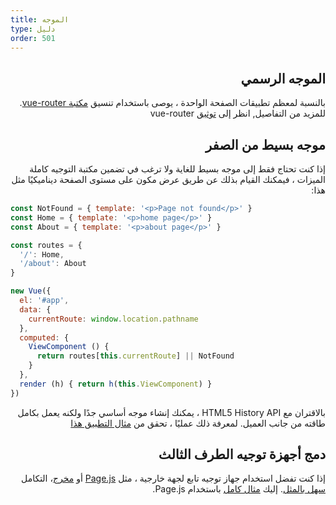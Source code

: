 ```yaml
---
title: الموجه
type: دليل
order: 501
---
```


<h2 dir="rtl">الموجه الرسمي</h2>

<p dir="rtl">
  بالنسبة لمعظم تطبيقات الصفحة الواحدة ، يوصى باستخدام تنسيق <a href="https://github.com/vuejs/vue-router">مكتبة vue-router</a>. للمزيد من التفاصيل, انظر إلى <a href="https://router.vuejs.org">توثيق</a> vue-router
</p>

<h2 dir="rtl">موجه بسيط من الصفر</h2>

<p dir="rtl">
إذا كنت تحتاج فقط إلى موجه بسيط للغاية ولا ترغب في تضمين مكتبة التوجيه كاملة الميزات ، فيمكنك القيام بذلك عن طريق عرض مكون على مستوى الصفحة ديناميكيًا مثل هذا:
</p>

``` js
const NotFound = { template: '<p>Page not found</p>' }
const Home = { template: '<p>home page</p>' }
const About = { template: '<p>about page</p>' }

const routes = {
  '/': Home,
  '/about': About
}

new Vue({
  el: '#app',
  data: {
    currentRoute: window.location.pathname
  },
  computed: {
    ViewComponent () {
      return routes[this.currentRoute] || NotFound
    }
  },
  render (h) { return h(this.ViewComponent) }
})
```

<p dir="rtl">
بالاقتران مع HTML5 History API ، يمكنك إنشاء موجه أساسي جدًا ولكنه يعمل بكامل طاقته من جانب العميل. لمعرفة ذلك عمليًا ، تحقق من <a href="https://github.com/chrisvfritz/vue-2.0-simple-routing-example">مثال التطبيق هذا</a>
</p>  

<h2 dir="rtl">دمج أجهزة توجيه الطرف الثالث</h2>
<p dir="rtl">
  إذا كنت تفضل استخدام جهاز توجيه تابع لجهة خارجية ، مثل <a href="https://github.com/visionmedia/page.js">Page.js</a> أو <a href="https://github.com/flatiron/director">مخرج</a>، التكامل
  <a href="https://github.com/chrisvfritz/vue-2.0-simple-routing-example/compare/master...pagejs">سهل بالمثل</a>. إليك
  <a href="https://github.com/chrisvfritz/vue-2.0-simple-routing-example/tree/pagejs">مثال كامل</a> باستخدام Page.js.
</p>
